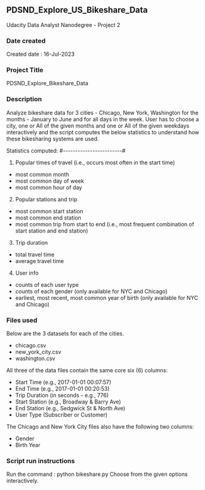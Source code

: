 ## PDSND_Explore_US_Bikeshare_Data
Udacity Data Analyst Nanodegree - Project 2

### Date created
Created date : 16-Jul-2023

### Project Title
PDSND_Explore_Bikeshare_Data

### Description
Analyze bikeshare data for 3 cities - Chicago, New York, Washington for the months - January to June and for all days in the week. User has to choose a city, one or All of the given months and one or All of the given weekdays interactively and the script computes the below statistics to understand how these bikesharing systems are used.

   Statistics computed:
#------------------------#
1. Popular times of travel (i.e., occurs most often in the start time)
- most common month
- most common day of week
- most common hour of day

2. Popular stations and trip
- most common start station
- most common end station
- most common trip from start to end (i.e., most frequent combination of start station and end station)

3. Trip duration
- total travel time
- average travel time

4. User info
- counts of each user type
- counts of each gender (only available for NYC and Chicago)
- earliest, most recent, most common year of birth (only available for NYC and Chicago)


### Files used
Below are the 3 datasets for each of the cities.
- chicago.csv
- new_york_city.csv
- washington.csv

All three of the data files contain the same core six (6) columns:

- Start Time (e.g., 2017-01-01 00:07:57)
- End Time (e.g., 2017-01-01 00:20:53)
- Trip Duration (in seconds - e.g., 776)
- Start Station (e.g., Broadway & Barry Ave)
- End Station (e.g., Sedgwick St & North Ave)
- User Type (Subscriber or Customer)

The Chicago and New York City files also have the following two columns:
- Gender
- Birth Year

### Script run instructions
Run the command : python bikeshare.py
Choose from the given options interactively.